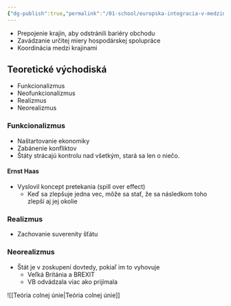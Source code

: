 ```yaml
---
{"dg-publish":true,"permalink":"/01-school/europska-integracia-v-medzinarodnom-obchode/medzinarodna-ekonomicka-integracia/","tags":["year1","summerSemester","uniEIvMO"]}
---
```


- Prepojenie krajín, aby odstránili bariéry obchodu
- Zavádzanie určitej miery hospodárskej spolupráce
- Koordinácia medzi krajinami

## Teoretické východiská
- Funkcionalizmus
- Neofunkcionalizmus
- Realizmus
- Neorealizmus

### Funkcionalizmus
- Naštartovanie ekonomiky
- Zabánenie konfliktov
- Štáty strácajú kontrolu nad všetkým, stará sa len o niečo.

#### Ernst Haas
- Vyslovil koncept pretekania (spill over effect)
	- Keď sa zlepšuje jedna vec, môže sa stať, že sa následkom toho zlepší aj jej okolie

### Realizmus
- Zachovanie suverenity šťátu

### Neorealizmus
- Štát je v zoskupení dovtedy, pokiaľ im to vyhovuje
	- Veľká Británia a BREXIT
	- VB odvádzala viac ako prijímala

![[Teória colnej únie\|Teória colnej únie]]